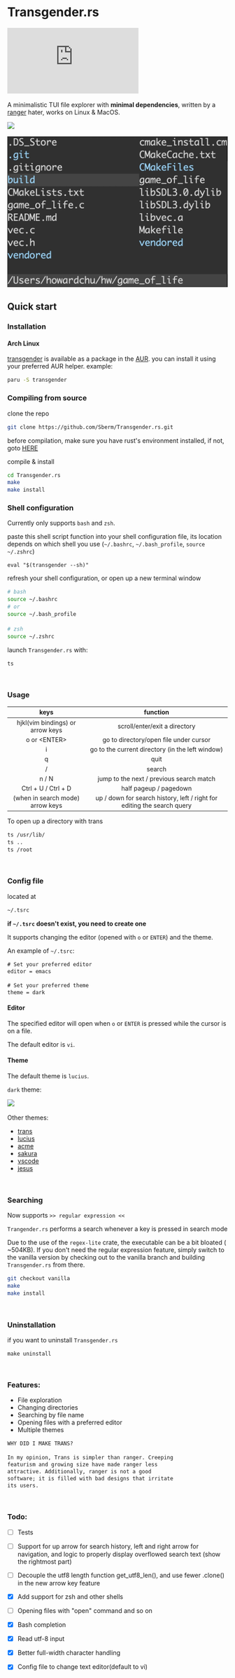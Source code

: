 # Transgender.rs

[![version][version-badge]][version-url]

[version-badge]: https://img.shields.io/github/v/release/sberm/Transgender.rs
[version-url]: https://github.com/Sberm/Transgender.rs/releases

A minimalistic TUI file explorer with **minimal dependencies**, written by a [ranger](https://github.com/ranger/ranger) hater, works on Linux & MacOS.

![](img/trans_.jpg)

![](img/lucius.jpg)

## Quick start

### Installation

#### Arch Linux

[transgender](https://aur.archlinux.org/packages/transgender) is available as a package in the [AUR](https://aur.archlinux.org). you can install it using your preferred AUR helper. example:

```sh
paru -S transgender
```

### Compiling from source

clone the repo
```bash
git clone https://github.com/Sberm/Transgender.rs.git
```

before compilation, make sure you have rust's environment installed, if not, goto [HERE](https://www.rust-lang.org/tools/install)
<br/>

compile & install
```bash
cd Transgender.rs
make
make install
```

### Shell configuration

Currently only supports `bash` and `zsh`.

paste this shell script function into your shell configuration file, its location depends on which shell you use (`~/.bashrc`, `~/.bash_profile`, `source ~/.zshrc`)
```
eval "$(transgender --sh)"
```

refresh your shell configuration, or open up a new terminal window
```bash
# bash
source ~/.bashrc
# or
source ~/.bash_profile

# zsh
source ~/.zshrc
```

launch `Transgender.rs` with:
```bash
ts
```

<br/>

### Usage

| keys                             | function                                                                |
| :---:                            | :---:                                                                   |
| hjkl(vim bindings) or arrow keys | scroll/enter/exit a directory                                           |
| o or \<ENTER\>                   | go to directory/open file under cursor                                  |
| i                                | go to the current directory (in the left window)                        |
| q                                | quit                                                                    |
| /                                | search                                                                  |
| n / N                            | jump to the next / previous search match                                |
| Ctrl + U / Ctrl + D              | half pageup / pagedown                                                  |
| (when in search mode) arrow keys | up / down for search history, left / right for editing the search query |

To open up a directory with trans
```bash
ts /usr/lib/
ts ..
ts /root
```

<br/>

### Config file

located at

```bash
~/.tsrc
```

**if `~/.tsrc` doesn't exist, you need to create one**

It supports changing the editor (opened with `o` or `ENTER`) and the theme.

An example of `~/.tsrc`:

```tsrc
# Set your preferred editor
editor = emacs

# Set your preferred theme
theme = dark
```

#### Editor

The specified editor will open when `o` or `ENTER` is pressed while the cursor is on a file.

The default editor is `vi`.

#### Theme

The default theme is `lucius`.

`dark` theme:

![](img/dark.jpg)

Other themes:

* [trans](https://imgur.com/a/m4dmLig)
* [lucius](https://github.com/jonathanfilip/lucius)
* [acme](https://github.com/ianyepan/acme-emacs-theme)
* [sakura](https://imgur.com/a/5YhgVMG)
* [vscode](https://github.com/Mofiqul/vscode.nvim)
* [jesus](https://imgur.com/a/creZltw)

<br/>

### Searching

Now supports `>> regular expression <<`

`Trangender.rs` performs a search whenever a key is pressed in search mode

Due to the use of the `regex-lite` crate, the executable can be a bit bloated (
~504KB). If you don't need the regular expression feature, simply switch to the
vanilla version by checking out to the vanilla branch and building
`Transgender.rs` from there.

```bash
git checkout vanilla
make
make install
```

<br/>

### Uninstallation

if you want to uninstall `Transgender.rs`
```
make uninstall
```

<br/>

### Features:

* File exploration
* Changing directories
* Searching by file name
* Opening files with a preferred editor
* Multiple themes

```
WHY DID I MAKE TRANS?

In my opinion, Trans is simpler than ranger. Creeping
featurism and growing size have made ranger less
attractive. Additionally, ranger is not a good
software; it is filled with bad designs that irritate
its users.
```

<br/>

### Todo:

- [ ] Tests

- [ ] Support for up arrow for search history, left and right arrow for navigation, and logic to properly display overflowed search text (show the rightmost part)

- [ ] Decouple the utf8 length function get_utf8_len(), and use fewer .clone() in the new arrow key feature

- [x] Add support for zsh and other shells

- [ ] Opening files with "open" command and so on

- [x] Bash completion

- [x] Read utf-8 input

- [x] Better full-width character handling

- [x] Config file to change text editor(default to vi)
